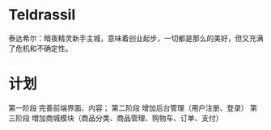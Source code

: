 ﻿# Teldrassil
泰达希尔：暗夜精灵新手主城，意味着创业起步，一切都是那么的美好，但又充满了危机和不确定性。
# 计划
第一阶段
	完善前端界面、内容；
第二阶段
	增加后台管理（用户注册、登录）
第三阶段
	增加商城模块（商品分类、商品管理、购物车、订单、支付）
	